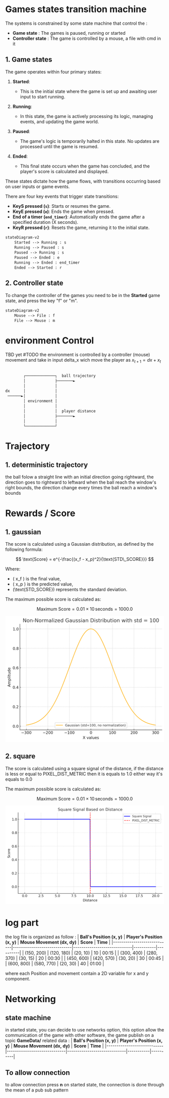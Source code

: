 
# Games states transition machine
The systems is constrained by some state machine that control the : 
   - **Game state** : The games is paused, running or started
   - **Controller state** : The game is controlled by a mouse, a file with cmd in it   
## 1. Game states
The game operates within four primary states:

1. **Started**:
   - This is the initial state where the game is set up and awaiting user input to start running.

2. **Running**:
   - In this state, the game is actively processing its logic, managing events, and updating the game world.

3. **Paused**:
   - The game's logic is temporarily halted in this state. No updates are processed until the game is resumed.

4. **Ended**:
   - This final state occurs when the game has concluded, and the player's score is calculated and displayed.

These states dictate how the game flows, with transitions occurring based on user inputs or game events.

There are four key events that trigger state transitions:

- **KeyS pressed (`s`)**: Starts or resumes the game.
- **KeyE pressed (`e`)**: Ends the game when pressed.
- **End of a timer (`end_timer`)**: Automatically ends the game after a specified duration (X seconds).
- **KeyR pressed (`r`)**: Resets the game, returning it to the initial state.

```mermaid
stateDiagram-v2
    Started --> Running : s
    Running --> Paused : s
    Paused --> Running : s
    Paused --> Ended : e 
    Running --> Ended : end_timer
    Ended --> Started : r
```
## 2. Controller state

To change the controller of the games you need to be in the **Started** game state, and press the key "f" or "m".
```mermaid
stateDiagram-v2
    Mouse --> File : f
    File --> Mouse : m
```

# environment Control

TBD yet #TODO
the environment is controlled by a controller (mouse) movement and take in input delta_x wich move the player as $x_{t+1} = dx + x_t$
```

        ┌─────────────┐  ball trajectory
        │             ├───────►         
        │             │                 
dx      │             │                 
 ──────►│             │                 
        │ environment │                 
        │             │                 
        │             │  player distance
        │             ├───────►         
        │             │                 
        └─────────────┘                 
```

# Trajectory 
## 1. deterministic trajectory
the ball folow a straight line with an initial direction going rightward, the direction goes to rightward to leftward when the ball reach the window's right bounds, the direction change every times the ball reach a window's bounds

# Rewards / Score

## 1. gaussian
The score is calculated using a Gaussian distribution, as defined by the following formula:

$$
\text{Score} = e^{-\frac{(x_f - x_p)^2}{\text{STD\_SCORE}}}
$$

Where:
- \( x_f \) is the final value,
- \( x_p \) is the predicted value,
- \(\text{STD\_SCORE}\) represents the standard deviation.

The maximum possible score is calculated as:

$$
\text{Maximum Score} = 0.01 \times 10 \, \text{seconds} = 1000.0
$$

<div style="text-align: center;">
    <img src="images/score_images/Gaussian_score.png" alt="Gaussian score" />
</div>

## 2. square 

The score is calculated using a square signal of the distance, if the distance is less or equal to PIXEL_DIST_METRIC then it is equals to 1.0 either way it's equals to 0.0

The maximum possible score is calculated as:

$$
\text{Maximum Score} = 0.01 \times 10 \, \text{seconds} = 1000.0
$$

<div style="text-align: center;">
    <img src="images/score_images/square_dist_metric.png" alt="Square score" />
</div>

# log part 

the log file is organized as follow : 
| **Ball's Position (x, y)** | **Player's Position (x, y)** | **Mouse Movement (dx, dy)** | **Score** | **Time** |
|----------------------------|-----------------------------|-----------------------------|-----------|----------|
| (150, 200)                 | (120, 180)                  | (20, 10)                    | 10        | 00:15    |
| (300, 400)                 | (280, 370)                  | (30, 15)                    | 20        | 00:30    |
| (450, 600)                 | (420, 570)                  | (30, 20)                    | 30        | 00:45    |
| (600, 800)                 | (580, 770)                  | (20, 30)                    | 40        | 01:00    |

where each Position and movement contain a 2D variable for x and y component.

# Networking

## state machine

in started state, you can decide to use networks option, this option allow the communication of the game with other software, the game publish on a topic **GameData/** related data : 
| **Ball's Position (x, y)** | **Player's Position (x, y)** | **Mouse Movement (dx, dy)** | **Score** | **Time** |
|----------------------------|-----------------------------|-----------------------------|-----------|----------|

## To allow connection 
to allow connection press **n** on started state, the connection is done through the mean of a pub sub pattern 

